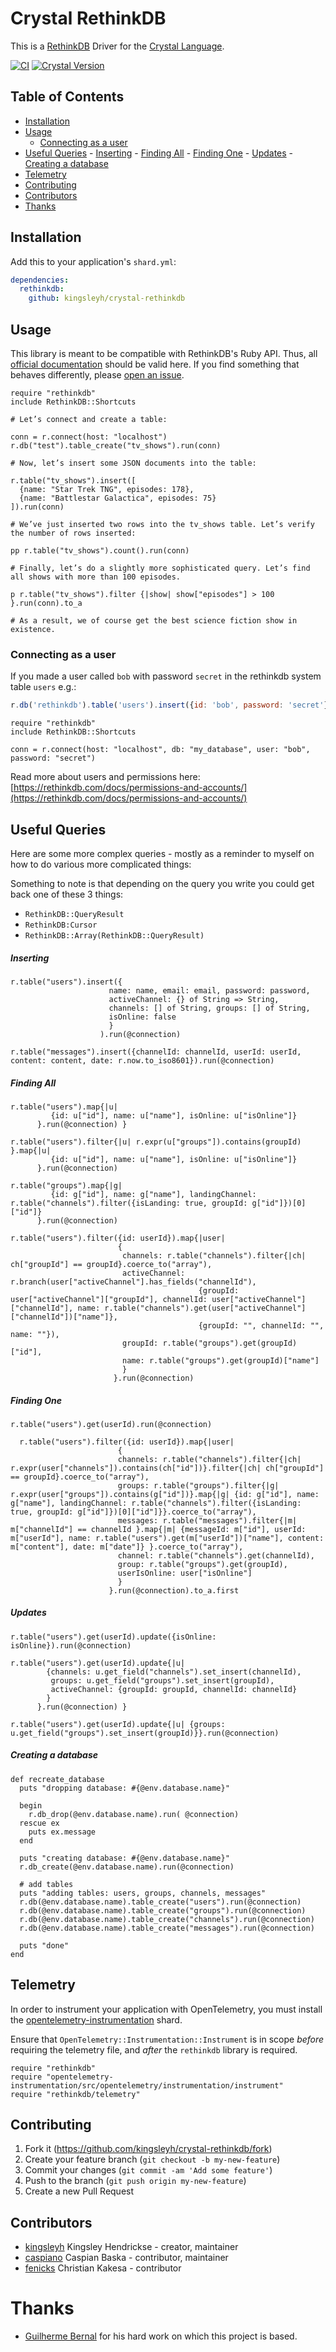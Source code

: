 # Crystal RethinkDB

This is a [RethinkDB](http://rethinkdb.com/) Driver for the [Crystal Language](http://crystal-lang.org/).

[![CI](https://github.com/kingsleyh/crystal-rethinkdb/actions/workflows/ci.yml/badge.svg)](https://github.com/kingsleyh/crystal-rethinkdb/actions/workflows/ci.yml)
[![Crystal Version](https://img.shields.io/badge/crystal%20-1.1.1-brightgreen.svg)](https://crystal-lang.org/api/1.1.1/)

## Table of Contents

<!-- Generated with `mdtoc --inplace` -->
<!-- See https://github.com/kubernetes-sigs/mdtoc -->
<!-- toc -->
  - [Installation](#installation)
  - [Usage](#usage)
    - [Connecting as a user](#connecting-as-a-user)
  - [Useful Queries](#useful-queries)
        - [Inserting](#inserting)
        - [Finding All](#finding-all)
        - [Finding One](#finding-one)
        - [Updates](#updates)
        - [Creating a database](#creating-a-database)
  - [Telemetry](#telemetry)
  - [Contributing](#contributing)
  - [Contributors](#contributors)
- [Thanks](#thanks)
<!-- /toc -->

## Installation

Add this to your application's `shard.yml`:

```yaml
dependencies:
  rethinkdb:
    github: kingsleyh/crystal-rethinkdb
```

## Usage

This library is meant to be compatible with RethinkDB's Ruby API. Thus, all [official documentation](http://rethinkdb.com/api/ruby/) should be valid here. If you find something that behaves differently, please [open an issue](https://github.com/kingsleyh/crystal-rethinkdb/issues/new).

```crystal
require "rethinkdb"
include RethinkDB::Shortcuts

# Let’s connect and create a table:

conn = r.connect(host: "localhost")
r.db("test").table_create("tv_shows").run(conn)

# Now, let’s insert some JSON documents into the table:

r.table("tv_shows").insert([
  {name: "Star Trek TNG", episodes: 178},
  {name: "Battlestar Galactica", episodes: 75}
]).run(conn)

# We’ve just inserted two rows into the tv_shows table. Let’s verify the number of rows inserted:

pp r.table("tv_shows").count().run(conn)

# Finally, let’s do a slightly more sophisticated query. Let’s find all shows with more than 100 episodes.

p r.table("tv_shows").filter {|show| show["episodes"] > 100 }.run(conn).to_a

# As a result, we of course get the best science fiction show in existence.
```

### Connecting as a user

If you made a user called `bob` with password `secret` in the rethinkdb system table `users` e.g.:

```javascript
r.db('rethinkdb').table('users').insert({id: 'bob', password: 'secret'})
```

```crystal
require "rethinkdb"
include RethinkDB::Shortcuts

conn = r.connect(host: "localhost", db: "my_database", user: "bob", password: "secret")

```

Read more about users and permissions here: [https://rethinkdb.com/docs/permissions-and-accounts/](https://rethinkdb.com/docs/permissions-and-accounts/)

## Useful Queries

Here are some more complex queries - mostly as a reminder to myself on how to do various more complicated things:

Something to note is that depending on the query you write you could get back one of these 3 things:

* `RethinkDB::QueryResult`
* `RethinkDB:Cursor`
* `RethinkDB::Array(RethinkDB::QueryResult)`

##### Inserting

```crystal
r.table("users").insert({
                      name: name, email: email, password: password,
                      activeChannel: {} of String => String,
                      channels: [] of String, groups: [] of String,
                      isOnline: false
                      }
                    ).run(@connection)
```

```crystal
r.table("messages").insert({channelId: channelId, userId: userId, content: content, date: r.now.to_iso8601}).run(@connection)
```

##### Finding All

```crystal
r.table("users").map{|u|
         {id: u["id"], name: u["name"], isOnline: u["isOnline"]}
      }.run(@connection) }
```

```crystal
r.table("users").filter{|u| r.expr(u["groups"]).contains(groupId) }.map{|u|
         {id: u["id"], name: u["name"], isOnline: u["isOnline"]}
      }.run(@connection)
```

```crystal
r.table("groups").map{|g|
         {id: g["id"], name: g["name"], landingChannel: r.table("channels").filter({isLanding: true, groupId: g["id"]})[0]["id"]}
      }.run(@connection)
```

```crystal
r.table("users").filter({id: userId}).map{|user|
                        {
                         channels: r.table("channels").filter{|ch| ch["groupId"] == groupId}.coerce_to("array"),
                         activeChannel: r.branch(user["activeChannel"].has_fields("channelId"),
                                          {groupId: user["activeChannel"]["groupId"], channelId: user["activeChannel"]["channelId"], name: r.table("channels").get(user["activeChannel"]["channelId"])["name"]},
                                          {groupId: "", channelId: "", name: ""}),
                         groupId: r.table("groups").get(groupId)["id"],
                         name: r.table("groups").get(groupId)["name"]
                         }
                       }.run(@connection)
```

##### Finding One

```crystal
r.table("users").get(userId).run(@connection)
```

```crystal
  r.table("users").filter({id: userId}).map{|user|
                        {
                        channels: r.table("channels").filter{|ch| r.expr(user["channels"]).contains(ch["id"])}.filter{|ch| ch["groupId"] == groupId}.coerce_to("array"),
                        groups: r.table("groups").filter{|g| r.expr(user["groups"]).contains(g["id"])}.map{|g| {id: g["id"], name: g["name"], landingChannel: r.table("channels").filter({isLanding: true, groupId: g["id"]})[0]["id"]}}.coerce_to("array"),
                        messages: r.table("messages").filter{|m| m["channelId"] == channelId }.map{|m| {messageId: m["id"], userId: m["userId"], name: r.table("users").get(m["userId"])["name"], content: m["content"], date: m["date"]} }.coerce_to("array"),
                        channel: r.table("channels").get(channelId),
                        group: r.table("groups").get(groupId),
                        userIsOnline: user["isOnline"]
                        }
                      }.run(@connection).to_a.first
```

##### Updates

```crystal
r.table("users").get(userId).update({isOnline: isOnline}).run(@connection)
```

```crystal
r.table("users").get(userId).update{|u|
        {channels: u.get_field("channels").set_insert(channelId),
         groups: u.get_field("groups").set_insert(groupId),
         activeChannel: {groupId: groupId, channelId: channelId}
        }
      }.run(@connection) }
```

```crystal
r.table("users").get(userId).update{|u| {groups: u.get_field("groups").set_insert(groupId)}}.run(@connection)
```

##### Creating a database

```crystal
def recreate_database
  puts "dropping database: #{@env.database.name}"

  begin
    r.db_drop(@env.database.name).run( @connection)
  rescue ex
    puts ex.message
  end

  puts "creating database: #{@env.database.name}"
  r.db_create(@env.database.name).run(@connection)

  # add tables
  puts "adding tables: users, groups, channels, messages"
  r.db(@env.database.name).table_create("users").run(@connection)
  r.db(@env.database.name).table_create("groups").run(@connection)
  r.db(@env.database.name).table_create("channels").run(@connection)
  r.db(@env.database.name).table_create("messages").run(@connection)

  puts "done"
end

```

## Telemetry

In order to instrument your application with OpenTelemetry, you must install the [opentelemetry-instrumentation](https://github.com/wyhaines/opentelemetry-instrumentation.cr) shard.

Ensure that `OpenTelemetry::Instrumentation::Instrument` is in scope _before_ requiring the telemetry file, and _after_ the `rethinkdb` library is required.

```crystal
require "rethinkdb"
require "opentelemetry-instrumentation/src/opentelemetry/instrumentation/instrument"
require "rethinkdb/telemetry"
```

## Contributing

1. Fork it (<https://github.com/kingsleyh/crystal-rethinkdb/fork>)
2. Create your feature branch (`git checkout -b my-new-feature`)
3. Commit your changes (`git commit -am 'Add some feature'`)
4. Push to the branch (`git push origin my-new-feature`)
5. Create a new Pull Request

## Contributors

- [kingsleyh](https://github.com/kingsleyh) Kingsley Hendrickse - creator, maintainer
- [caspiano](https://github.com/caspiano) Caspian Baska - contributor, maintainer
- [fenicks](https://github.com/fenicks) Christian Kakesa - contributor

# Thanks

- [Guilherme Bernal](https://github.com/lbguilherme) for his hard work on which this project is based.
